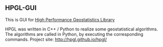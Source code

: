 ## HPGL-GUI
This is GUI for [High Performance Geostatistics Library](https://github.com/hpgl/hpgl)

HPGL was written in C++ / Python to realize some geostatistical algorithms. The algorithms are called in Python, by executing the corresponding commands.
Project site: http://hpgl.github.io/hpgl/
